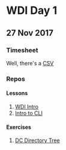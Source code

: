 # WDI Day 1

## 27 Nov 2017

### Timesheet

Well, there's a [CSV](./Toggl_time_entries_2017-11-27_to_2017-11-27.csv)

### Repos

#### Lessons

1. [WDI Intro](https://git.generalassemb.ly/ga-wdi-lessons/wdi-intro)
2. [Intro to CLI](https://git.generalassemb.ly/ga-wdi-lessons/cli-intro)

#### Exercises

1. [DC Directory Tree](https://ga-wdi-exercises.github.io/dc_directory_tree/)
